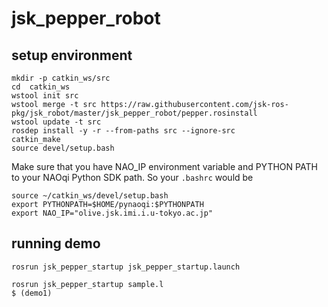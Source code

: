 jsk_pepper_robot
================

setup environment
-----------------
```
mkdir -p catkin_ws/src
cd  catkin_ws
wstool init src
wstool merge -t src https://raw.githubusercontent.com/jsk-ros-pkg/jsk_robot/master/jsk_pepper_robot/pepper.rosinstall
wstool update -t src
rosdep install -y -r --from-paths src --ignore-src
catkin_make
source devel/setup.bash
```

Make sure that you have NAO_IP environment variable and PYTHON PATH to your NAOqi Python SDK path. So your `.bashrc` would be
```
source ~/catkin_ws/devel/setup.bash
export PYTHONPATH=$HOME/pynaoqi:$PYTHONPATH
export NAO_IP="olive.jsk.imi.i.u-tokyo.ac.jp"
```

running demo
------------
```
rosrun jsk_pepper_startup jsk_pepper_startup.launch
```
```
rosrun jsk_pepper_startup sample.l
$ (demo1)
```
